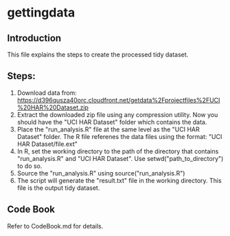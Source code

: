 gettingdata
===========

Introduction
------------
This file explains the steps to create the processed tidy dataset.

Steps:
-----
1. Download data from: https://d396qusza40orc.cloudfront.net/getdata%2Fprojectfiles%2FUCI%20HAR%20Dataset.zip
2. Extract the downloaded zip file using any compression utility. Now you should have the "UCI HAR Dataset" folder which contains the data.
3. Place the "run_analysis.R" file at the same level as the "UCI HAR Dataset" folder. The R file referenes the data files using the format: "UCI HAR Dataset/file.ext"
4. In R, set the working directory to the path of the directory that contains "run_analysis.R" and "UCI HAR Dataset". Use setwd("path_to_directory") to do so.
5. Source the "run_analysis.R" using source("run_analysis.R")
6. The script will generate the "result.txt" file in the working directory. This file is the output tidy dataset.

Code Book
---------
Refer to CodeBook.md for details.
